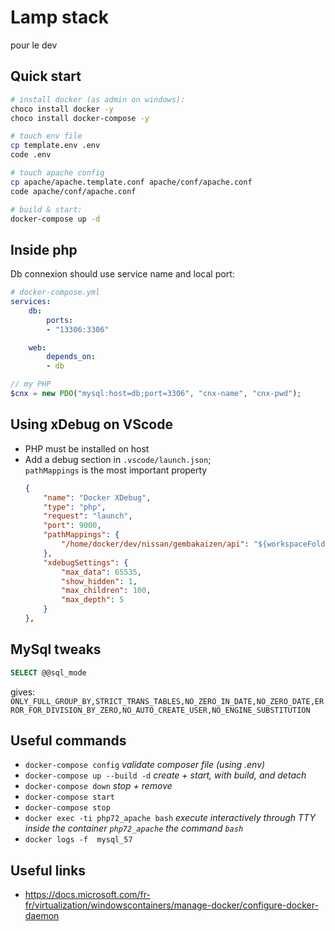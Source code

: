 # Lamp stack

pour le dev

## Quick start

```bash
# install docker (as admin on windows):
choco install docker -y
choco install docker-compose -y

# touch env file
cp template.env .env
code .env

# touch apache config
cp apache/apache.template.conf apache/conf/apache.conf
code apache/conf/apache.conf

# build & start:
docker-compose up -d
```

## Inside php

Db connexion should use service name and local port:

```yaml
# docker-compose.yml
services:
    db:
        ports:
        - "13306:3306"

    web:
        depends_on:
        - db
```

```php
// my PHP
$cnx = new PDO("mysql:host=db;port=3306", "cnx-name", "cnx-pwd");
```

## Using xDebug on VScode

* PHP must be installed on host
* Add a debug section in `.vscode/launch.json`;<br>
  `pathMappings` is the most important property
  ```json
  {
      "name": "Docker XDebug",
      "type": "php",
      "request": "launch",
      "port": 9000,
      "pathMappings": {
          "/home/docker/dev/nissan/gembakaizen/api": "${workspaceFolder}"
      },
      "xdebugSettings": {
          "max_data": 65535,
          "show_hidden": 1,
          "max_children": 100,
          "max_depth": 5
      }
  },
  ```

## MySql tweaks

```sql
SELECT @@sql_mode
```

gives: `ONLY_FULL_GROUP_BY,STRICT_TRANS_TABLES,NO_ZERO_IN_DATE,NO_ZERO_DATE,ERROR_FOR_DIVISION_BY_ZERO,NO_AUTO_CREATE_USER,NO_ENGINE_SUBSTITUTION`

## Useful commands

* `docker-compose config` *validate composer file (using .env)*
* `docker-compose up --build -d` *create + start, with build, and detach*
* `docker-compose down` *stop + remove*
* `docker-compose start`
* `docker-compose stop`
* `docker exec -ti php72_apache bash` *execute interactively through TTY inside the container `php72_apache` the command `bash`*
* `docker logs -f  mysql_57`

## Useful links

* <https://docs.microsoft.com/fr-fr/virtualization/windowscontainers/manage-docker/configure-docker-daemon>
